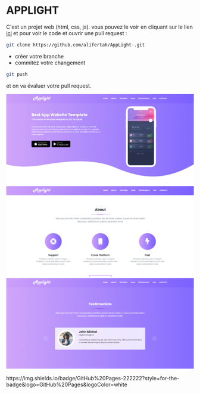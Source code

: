 # APPLIGHT
C'est un projet web (html, css, js).
vous pouvez le voir en cliquant sur le lien [ici](https://alifertah.github.io/AppLight-/contact.html)
et pour voir le code et ouvrir une pull request :
```bash 
git clone https://github.com/alifertah/AppLight-.git
```
- créer votre branche
- commitez votre changement 
```bash
git push
```
et on va évaluer votre pull request.

![](/images/screenshots/1.png)
![](/images/screenshots/2.png)
![](/images/screenshots/3.png)
<div styles="margin: 0 auto;">
    https://img.shields.io/badge/GitHub%20Pages-222222?style=for-the-badge&logo=GitHub%20Pages&logoColor=white
</div>